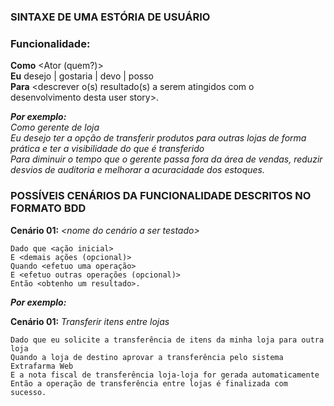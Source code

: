 ### SINTAXE DE UMA ESTÓRIA DE USUÁRIO

### **Funcionalidade:** *<nome da funcionalidade descrita no PBI>* <br/>

**Como** <Ator (quem?)> <br/>
**Eu** desejo | gostaria | devo | posso <descrever a necessidade> <br/>
**Para** <descrever o(s) resultado(s) a serem atingidos com o desenvolvimento desta user story>. <br/>

***Por exemplo:*** <br/>
*Como gerente de loja <br/>
Eu desejo ter a opção de transferir produtos para outras lojas de forma prática e ter a visibilidade do que é transferido <br/>
Para diminuir o tempo que o gerente passa fora da área de vendas, reduzir desvios de auditoria e melhorar a acuracidade dos estoques.* <br/>

### POSSÍVEIS CENÁRIOS DA FUNCIONALIDADE DESCRITOS NO FORMATO BDD

**Cenário 01:** *<nome do cenário a ser testado>*
```
Dado que <ação inicial>
E <demais ações (opcional)>
Quando <efetuo uma operação>
E <efetuo outras operações (opcional)>
Então <obtenho um resultado>.
```

***Por exemplo:*** <br/>

**Cenário 01:** *Transferir itens entre lojas*
```
Dado que eu solicite a transferência de itens da minha loja para outra loja
Quando a loja de destino aprovar a transferência pelo sistema Extrafarma Web 
E a nota fiscal de transferência loja-loja for gerada automaticamente
Então a operação de transferência entre lojas é finalizada com sucesso.
```
